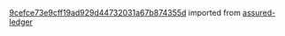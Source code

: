 [9cefce73e9cff19ad929d44732031a67b874355d](https://github.com/insolar/assured-ledger/commit/9cefce73e9cff19ad929d44732031a67b874355d) imported from [assured-ledger](https://github.com/insolar/assured-ledger)

